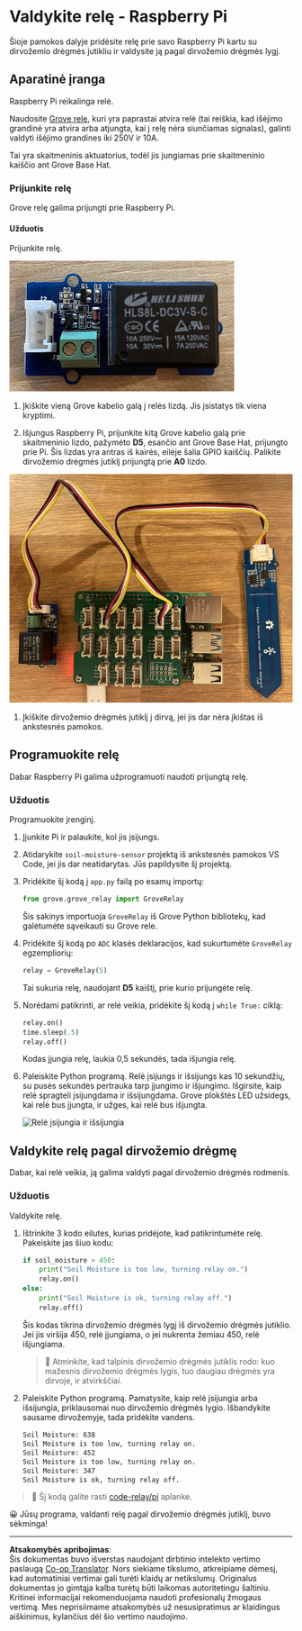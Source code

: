 <!--
CO_OP_TRANSLATOR_METADATA:
{
  "original_hash": "66b81165e60f8f169bd52a401b6a0f8b",
  "translation_date": "2025-08-28T20:44:23+00:00",
  "source_file": "2-farm/lessons/3-automated-plant-watering/pi-relay.md",
  "language_code": "lt"
}
-->
# Valdykite relę - Raspberry Pi

Šioje pamokos dalyje pridėsite relę prie savo Raspberry Pi kartu su dirvožemio drėgmės jutikliu ir valdysite ją pagal dirvožemio drėgmės lygį.

## Aparatinė įranga

Raspberry Pi reikalinga relė.

Naudosite [Grove relę](https://www.seeedstudio.com/Grove-Relay.html), kuri yra paprastai atvira relė (tai reiškia, kad išėjimo grandinė yra atvira arba atjungta, kai į relę nėra siunčiamas signalas), galinti valdyti išėjimo grandines iki 250V ir 10A.

Tai yra skaitmeninis aktuatorius, todėl jis jungiamas prie skaitmeninio kaiščio ant Grove Base Hat.

### Prijunkite relę

Grove relę galima prijungti prie Raspberry Pi.

#### Užduotis

Prijunkite relę.

![Grove relė](../../../../../translated_images/grove-relay.d426958ca210fbd0fb7983d7edc069d46c73a8b0a099d94797bd756f7b6bb6be.lt.png)

1. Įkiškite vieną Grove kabelio galą į relės lizdą. Jis įsistatys tik viena kryptimi.

1. Išjungus Raspberry Pi, prijunkite kitą Grove kabelio galą prie skaitmeninio lizdo, pažymėto **D5**, esančio ant Grove Base Hat, prijungto prie Pi. Šis lizdas yra antras iš kairės, eilėje šalia GPIO kaiščių. Palikite dirvožemio drėgmės jutiklį prijungtą prie **A0** lizdo.

![Grove relė prijungta prie D5 lizdo, o dirvožemio drėgmės jutiklis prijungtas prie A0 lizdo](../../../../../translated_images/pi-relay-and-soil-moisture-sensor.02f3198975b8c53e69ec716cd2719ce117700bd1fc933eaf93476c103c57939b.lt.png)

1. Įkiškite dirvožemio drėgmės jutiklį į dirvą, jei jis dar nėra įkištas iš ankstesnės pamokos.

## Programuokite relę

Dabar Raspberry Pi galima užprogramuoti naudoti prijungtą relę.

### Užduotis

Programuokite įrenginį.

1. Įjunkite Pi ir palaukite, kol jis įsijungs.

1. Atidarykite `soil-moisture-sensor` projektą iš ankstesnės pamokos VS Code, jei jis dar neatidarytas. Jūs papildysite šį projektą.

1. Pridėkite šį kodą į `app.py` failą po esamų importų:

    ```python
    from grove.grove_relay import GroveRelay
    ```

    Šis sakinys importuoja `GroveRelay` iš Grove Python bibliotekų, kad galėtumėte sąveikauti su Grove rele.

1. Pridėkite šį kodą po `ADC` klasės deklaracijos, kad sukurtumėte `GroveRelay` egzempliorių:

    ```python
    relay = GroveRelay(5)
    ```

    Tai sukuria relę, naudojant **D5** kaištį, prie kurio prijungėte relę.

1. Norėdami patikrinti, ar relė veikia, pridėkite šį kodą į `while True:` ciklą:

    ```python
    relay.on()
    time.sleep(.5)
    relay.off()
    ```

    Kodas įjungia relę, laukia 0,5 sekundės, tada išjungia relę.

1. Paleiskite Python programą. Relė įsijungs ir išsijungs kas 10 sekundžių, su pusės sekundės pertrauka tarp įjungimo ir išjungimo. Išgirsite, kaip relė spragteli įsijungdama ir išsijungdama. Grove plokštės LED užsidegs, kai relė bus įjungta, ir užges, kai relė bus išjungta.

    ![Relė įsijungia ir išsijungia](../../../../../images/relay-turn-on-off.gif)

## Valdykite relę pagal dirvožemio drėgmę

Dabar, kai relė veikia, ją galima valdyti pagal dirvožemio drėgmės rodmenis.

### Užduotis

Valdykite relę.

1. Ištrinkite 3 kodo eilutes, kurias pridėjote, kad patikrintumėte relę. Pakeiskite jas šiuo kodu:

    ```python
    if soil_moisture > 450:
        print("Soil Moisture is too low, turning relay on.")
        relay.on()
    else:
        print("Soil Moisture is ok, turning relay off.")
        relay.off()
    ```

    Šis kodas tikrina dirvožemio drėgmės lygį iš dirvožemio drėgmės jutiklio. Jei jis viršija 450, relė įjungiama, o jei nukrenta žemiau 450, relė išjungiama.

    > 💁 Atminkite, kad talpinis dirvožemio drėgmės jutiklis rodo: kuo mažesnis dirvožemio drėgmės lygis, tuo daugiau drėgmės yra dirvoje, ir atvirkščiai.

1. Paleiskite Python programą. Pamatysite, kaip relė įsijungia arba išsijungia, priklausomai nuo dirvožemio drėgmės lygio. Išbandykite sausame dirvožemyje, tada pridėkite vandens.

    ```output
    Soil Moisture: 638
    Soil Moisture is too low, turning relay on.
    Soil Moisture: 452
    Soil Moisture is too low, turning relay on.
    Soil Moisture: 347
    Soil Moisture is ok, turning relay off.
    ```

> 💁 Šį kodą galite rasti [code-relay/pi](../../../../../2-farm/lessons/3-automated-plant-watering/code-relay/pi) aplanke.

😀 Jūsų programa, valdanti relę pagal dirvožemio drėgmės jutiklį, buvo sėkminga!

---

**Atsakomybės apribojimas**:  
Šis dokumentas buvo išverstas naudojant dirbtinio intelekto vertimo paslaugą [Co-op Translator](https://github.com/Azure/co-op-translator). Nors siekiame tikslumo, atkreipiame dėmesį, kad automatiniai vertimai gali turėti klaidų ar netikslumų. Originalus dokumentas jo gimtąja kalba turėtų būti laikomas autoritetingu šaltiniu. Kritinei informacijai rekomenduojama naudoti profesionalų žmogaus vertimą. Mes neprisiimame atsakomybės už nesusipratimus ar klaidingus aiškinimus, kylančius dėl šio vertimo naudojimo.